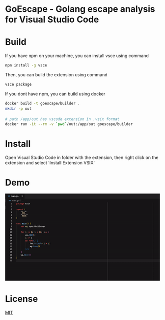# GoEscape - Golang escape analysis for Visual Studio Code

# Build
If you have npm on your machine, you can install vsce using command
```sh
npm install -g vsce
```
Then, you can build the extension using command
```sh
vsce package
```
If you dont have npm, you can build using docker
```sh
docker build -t goescape/builder .
mkdir -p out

# path /app/out has vscode extension in .vsix format
docker run -it --rm -v `pwd`/out:/app/out goescape/builder
```

# Install
Open Visual Studio Code in folder with the extension, then right click on the extension and select 'Install Extension VSIX'

# Demo
![Demo](https://github.com/nevisdale/vscode-goescape/blob/master/docs/demo.gif "Demo")

# License
[MIT](https://github.com/nevisdale/vscode-goescape/blob/master/LICENSE)